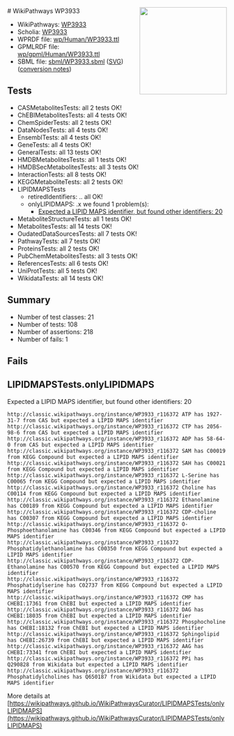 <img style="float: right; width: 200px" src="../logo.png" />
# WikiPathways WP3933

* WikiPathways: [WP3933](https://identifiers.org/wikipathways:WP3933)
* Scholia: [WP3933](https://scholia.toolforge.org/wikipathways/WP3933)
* WPRDF file: [wp/Human/WP3933.ttl](../wp/Human/WP3933.ttl)
* GPMLRDF file: [wp/gpml/Human/WP3933.ttl](../wp/gpml/Human/WP3933.ttl)
* SBML file: [sbml/WP3933.sbml](../sbml/WP3933.sbml) ([SVG](../sbml/WP3933.svg)) ([conversion notes](../sbml/WP3933.txt))

## Tests
* CASMetabolitesTests: all 2 tests OK!
* ChEBIMetabolitesTests: all 4 tests OK!
* ChemSpiderTests: all 2 tests OK!
* DataNodesTests: all 4 tests OK!
* EnsemblTests: all 4 tests OK!
* GeneTests: all 4 tests OK!
* GeneralTests: all 13 tests OK!
* HMDBMetabolitesTests: all 1 tests OK!
* HMDBSecMetabolitesTests: all 3 tests OK!
* InteractionTests: all 8 tests OK!
* KEGGMetaboliteTests: all 2 tests OK!
* LIPIDMAPSTests
    * retiredIdentifiers: .. all OK!
    * onlyLIPIDMAPS: .x we found 1 problem(s):
        * [Expected a LIPID MAPS identifier, but found other identifiers: 20](#d0bfb697)
* MetaboliteStructureTests: all 1 tests OK!
* MetabolitesTests: all 14 tests OK!
* OudatedDataSourcesTests: all 7 tests OK!
* PathwayTests: all 7 tests OK!
* ProteinsTests: all 2 tests OK!
* PubChemMetabolitesTests: all 3 tests OK!
* ReferencesTests: all 6 tests OK!
* UniProtTests: all 5 tests OK!
* WikidataTests: all 14 tests OK!


## Summary

* Number of test classes: 21
* Number of tests: 108
* Number of assertions: 218
* Number of fails: 1

## Fails

<a name="d0bfb697" />

## LIPIDMAPSTests.onlyLIPIDMAPS

Expected a LIPID MAPS identifier, but found other identifiers: 20
```
http://classic.wikipathways.org/instance/WP3933_r116372 ATP has 1927-31-7 from CAS but expected a LIPID MAPS identifier
http://classic.wikipathways.org/instance/WP3933_r116372 CTP has 2056-98-6 from CAS but expected a LIPID MAPS identifier
http://classic.wikipathways.org/instance/WP3933_r116372 ADP has 58-64-0 from CAS but expected a LIPID MAPS identifier
http://classic.wikipathways.org/instance/WP3933_r116372 SAM has C00019 from KEGG Compound but expected a LIPID MAPS identifier
http://classic.wikipathways.org/instance/WP3933_r116372 SAH has C00021 from KEGG Compound but expected a LIPID MAPS identifier
http://classic.wikipathways.org/instance/WP3933_r116372 L-Serine has C00065 from KEGG Compound but expected a LIPID MAPS identifier
http://classic.wikipathways.org/instance/WP3933_r116372 Choline has C00114 from KEGG Compound but expected a LIPID MAPS identifier
http://classic.wikipathways.org/instance/WP3933_r116372 Ethanolamine has C00189 from KEGG Compound but expected a LIPID MAPS identifier
http://classic.wikipathways.org/instance/WP3933_r116372 CDP-choline has C00307 from KEGG Compound but expected a LIPID MAPS identifier
http://classic.wikipathways.org/instance/WP3933_r116372 O-Phosphoethanolamine has C00346 from KEGG Compound but expected a LIPID MAPS identifier
http://classic.wikipathways.org/instance/WP3933_r116372 Phosphatidylethanolamine has C00350 from KEGG Compound but expected a LIPID MAPS identifier
http://classic.wikipathways.org/instance/WP3933_r116372 CDP-Ethanolamine has C00570 from KEGG Compound but expected a LIPID MAPS identifier
http://classic.wikipathways.org/instance/WP3933_r116372 Phosphatidylserine has C02737 from KEGG Compound but expected a LIPID MAPS identifier
http://classic.wikipathways.org/instance/WP3933_r116372 CMP has CHEBI:17361 from ChEBI but expected a LIPID MAPS identifier
http://classic.wikipathways.org/instance/WP3933_r116372 DAG has CHEBI:18035 from ChEBI but expected a LIPID MAPS identifier
http://classic.wikipathways.org/instance/WP3933_r116372 Phosphocholine has CHEBI:18132 from ChEBI but expected a LIPID MAPS identifier
http://classic.wikipathways.org/instance/WP3933_r116372 Sphingolipid has CHEBI:26739 from ChEBI but expected a LIPID MAPS identifier
http://classic.wikipathways.org/instance/WP3933_r116372 AAG has CHEBI:73341 from ChEBI but expected a LIPID MAPS identifier
http://classic.wikipathways.org/instance/WP3933_r116372 PPi has Q290828 from Wikidata but expected a LIPID MAPS identifier
http://classic.wikipathways.org/instance/WP3933_r116372 Phosphatidylcholines has Q650187 from Wikidata but expected a LIPID MAPS identifier
```

More details at [https://wikipathways.github.io/WikiPathwaysCurator/LIPIDMAPSTests/onlyLIPIDMAPS](https://wikipathways.github.io/WikiPathwaysCurator/LIPIDMAPSTests/onlyLIPIDMAPS)

